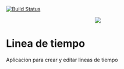 

[![Build Status](https://app.travis-ci.com/mendezigna/linea-de-tiempo.svg?branch=main)](https://app.travis-ci.com/mendezigna/linea-de-tiempo)


<p align="center">
  <img src="https://user-images.githubusercontent.com/40266351/133190613-73822ed0-a8a9-400a-bad2-ce69fd9ac5dc.png">
</p>

# Linea de tiempo
Aplicacion para crear y editar lineas de tiempo
<!--
![timeline-logo](https://user-images.githubusercontent.com/40266351/133190613-73822ed0-a8a9-400a-bad2-ce69fd9ac5dc.png)
Que haces mirando esto? Chusma!
-->
